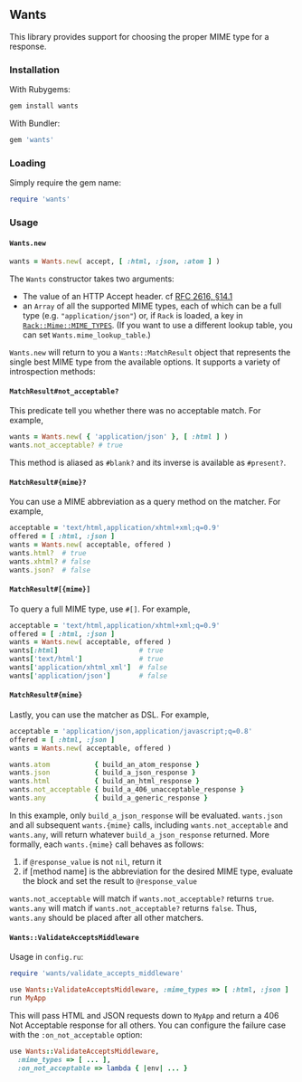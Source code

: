 ## Wants

This library provides support for choosing the proper MIME type for a
response.

### Installation

With Rubygems:

```ruby
gem install wants
```

With Bundler:

```ruby
gem 'wants'
```

### Loading

Simply require the gem name:

```ruby
require 'wants'
```

### Usage

#### `Wants.new`

```ruby
wants = Wants.new( accept, [ :html, :json, :atom ] )
```

The `Wants` constructor takes two arguments:

 * The value of an HTTP Accept header. cf
   [RFC 2616, §14.1](http://www.w3.org/Protocols/rfc2616/rfc2616-sec14.html#sec14.1)
 * an `Array` of all the supported MIME types, each of which can be a full
   type (e.g. `"application/json"`) or, if `Rack` is loaded, a key in
   [`Rack::Mime::MIME_TYPES`](https://github.com/rack/rack/blob/master/lib/rack/mime.rb).
   (If you want to use a different lookup table, you can set `Wants.mime_lookup_table`.)

`Wants.new` will return to you a `Wants::MatchResult` object that represents the
single best MIME type from the available options. It supports a variety of
introspection methods:

#### `MatchResult#not_acceptable?`

This predicate tell you whether there was no acceptable match. For example,

```ruby
wants = Wants.new( { 'application/json' }, [ :html ] )
wants.not_acceptable? # true
```

This method is aliased as `#blank?` and its inverse is available as `#present?`.

#### `MatchResult#{mime}?`

You can use a MIME abbreviation as a query method on the matcher. For example,

```ruby
acceptable = 'text/html,application/xhtml+xml;q=0.9'
offered = [ :html, :json ]
wants = Wants.new( acceptable, offered )
wants.html?  # true
wants.xhtml? # false
wants.json?  # false
```

#### `MatchResult#[{mime}]`

To query a full MIME type, use `#[]`. For example,

```ruby
acceptable = 'text/html,application/xhtml+xml;q=0.9'
offered = [ :html, :json ]
wants = Wants.new( acceptable, offered )
wants[:html]                    # true
wants['text/html']              # true
wants['application/xhtml_xml']  # false
wants['application/json']       # false
```

#### `MatchResult#{mime}`

Lastly, you can use the matcher as DSL. For example,

```ruby
acceptable = 'application/json,application/javascript;q=0.8'
offered = [ :html, :json ]
wants = Wants.new( acceptable, offered )

wants.atom           { build_an_atom_response }
wants.json           { build_a_json_response }
wants.html           { build_an_html_response }
wants.not_acceptable { build_a_406_unacceptable_response }
wants.any            { build_a_generic_response }
```

In this example, only `build_a_json_response` will be evaluated. `wants.json`
and all subsequent `wants.{mime}` calls, including `wants.not_acceptable` and
`wants.any`, will return whatever `build_a_json_response` returned.
More formally, each `wants.{mime}` call behaves as follows:

 1. if `@response_value` is not `nil`, return it
 1. if [method name] is the abbreviation for the desired MIME type,
    evaluate the block and set the result to `@response_value`

`wants.not_acceptable` will match if `wants.not_acceptable?` returns `true`.
`wants.any` will match if `wants.not_acceptable?` returns `false`. Thus,
`wants.any` should be placed after all other matchers.

#### `Wants::ValidateAcceptsMiddleware`

Usage in `config.ru`:

```ruby
require 'wants/validate_accepts_middleware'

use Wants::ValidateAcceptsMiddleware, :mime_types => [ :html, :json ]
run MyApp
```

This will pass HTML and JSON requests down to `MyApp` and return a
406 Not Acceptable response for all others. You can configure the
failure case with the `:on_not_acceptable` option:

```ruby
use Wants::ValidateAcceptsMiddleware,
  :mime_types => [ ... ],
  :on_not_acceptable => lambda { |env| ... }
```

